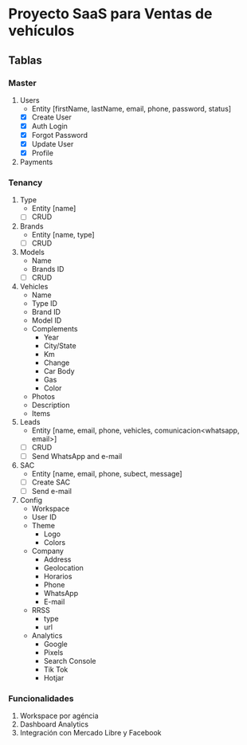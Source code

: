 # Proyecto SaaS para Ventas de vehículos

## Tablas

### Master

1. Users
   * Entity [firstName, lastName, email, phone, password, status]
   * [x] Create User
   * [x] Auth Login
   * [x] Forgot Password
   * [x] Update User
   * [x] Profile
2. Payments

### Tenancy

1. Type
   * Entity [name]
   * [ ] CRUD
2. Brands
   * Entity [name, type]
   * [ ] CRUD
3. Models
   * Name
   * Brands ID
   * [ ] CRUD
4. Vehicles
   * Name
   * Type ID
   * Brand ID
   * Model ID
   * Complements
     * Year
     * City/State
     * Km
     * Change
     * Car Body
     * Gas
     * Color
   * Photos
   * Description
   * Items
5. Leads
   * Entity [name, email, phone, vehicles, comunicacion<whatsapp, email>]
   * [ ] CRUD
   * [ ] Send WhatsApp and e-mail
6. SAC
   * Entity [name, email, phone, subect, message]
   * [ ] Create SAC
   * [ ] Send e-mail
7. Config
   * Workspace
   * User ID
   * Theme
     * Logo
     * Colors
   * Company
     * Address
     * Geolocation
     * Horarios
     * Phone
     * WhatsApp
     * E-mail
   * RRSS
     * type
     * url
   * Analytics
     * Google
     * Pixels
     * Search Console
     * Tik Tok
     * Hotjar

### Funcionalidades

1. Workspace por agéncia
2. Dashboard Analytics
3. Integración con Mercado Libre y Facebook
